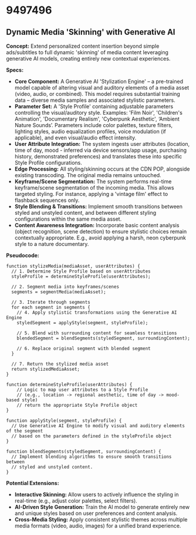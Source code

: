 # 9497496

## Dynamic Media 'Skinning' with Generative AI

**Concept:** Extend personalized content insertion beyond simple ads/subtitles to full dynamic 'skinning' of media content leveraging generative AI models, creating entirely new contextual experiences.

**Specs:**

*   **Core Component:** A Generative AI 'Stylization Engine' – a pre-trained model capable of altering visual and auditory elements of a media asset (video, audio, or combined). This model requires substantial training data – diverse media samples and associated stylistic parameters.
*   **Parameter Set:**  A 'Style Profile' containing adjustable parameters controlling the visual/auditory style. Examples: 'Film Noir', 'Children's Animation', 'Documentary Realism', 'Cyberpunk Aesthetic', ‘Ambient Nature Sounds’. Parameters include color palettes, texture filters, lighting styles, audio equalization profiles, voice modulation (if applicable), and even visual/audio effect intensity.
*   **User Attribute Integration:** The system ingests user attributes (location, time of day, mood - inferred via device sensors/app usage, purchasing history, demonstrated preferences) and translates these into specific Style Profile configurations.
*   **Edge Processing:** All styling/skinning occurs at the CDN POP, alongside existing transcoding. The original media remains untouched.
*   **Keyframe/Scene Segmentation:** The system performs real-time keyframe/scene segmentation of the incoming media.  This allows targeted styling.  For instance, applying a 'vintage film' effect to flashback sequences only.
*   **Style Blending & Transitions:** Implement smooth transitions between styled and unstyled content, and between different styling configurations within the same media asset.
*   **Content Awareness Integration:** Incorporate basic content analysis (object recognition, scene detection) to ensure stylistic choices remain contextually appropriate. E.g., avoid applying a harsh, neon cyberpunk style to a nature documentary.

**Pseudocode:**

```
function stylizeMedia(mediaAsset, userAttributes) {
  // 1. Determine Style Profile based on userAttributes
  styleProfile = determineStyleProfile(userAttributes);

  // 2. Segment media into keyframes/scenes
  segments = segmentMedia(mediaAsset);

  // 3. Iterate through segments
  for each segment in segments {
    // 4. Apply stylistic transformations using the Generative AI Engine
    styledSegment = applyStyle(segment, styleProfile);

    // 5. Blend with surrounding content for seamless transitions
    blendedSegment = blendSegments(styledSegment, surroundingContent);

    // 6. Replace original segment with blended segment
  }

  // 7. Return the stylized media asset
  return stylizedMediaAsset;
}

function determineStyleProfile(userAttributes) {
    // Logic to map user attributes to a Style Profile
    // (e.g., location -> regional aesthetic, time of day -> mood-based style)
    // return the appropriate Style Profile object
}

function applyStyle(segment, styleProfile) {
  // Use Generative AI Engine to modify visual and auditory elements of the segment
  // based on the parameters defined in the styleProfile object
}

function blendSegments(styledSegment, surroundingContent) {
  // Implement blending algorithms to ensure smooth transitions between
  // styled and unstyled content.
}
```

**Potential Extensions:**

*   **Interactive Skinning:** Allow users to actively influence the styling in real-time (e.g., adjust color palettes, select filters).
*   **AI-Driven Style Generation:**  Train the AI model to generate entirely new and unique styles based on user preferences and content analysis.
*   **Cross-Media Styling:** Apply consistent stylistic themes across multiple media formats (video, audio, images) for a unified brand experience.